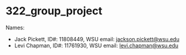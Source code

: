 # 322_group_project

Names:
- Jack Pickett, ID#: 11808449, WSU email: jackson.pickett@wsu.edu
- Levi Chapman, ID#: 11761930, WSU email: levi.chapman@wsu.edu

